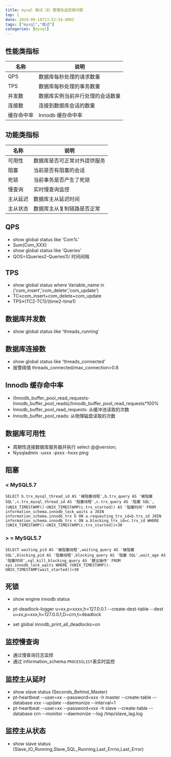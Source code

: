 ```yaml
---
title: mysql 面试（8）管理及监控类问题
top: 1
date: 2019-09-18T13:52:54.000Z
tags: ["mysql","面试"]
categories: [mysql]
---
```


## 性能类指标

| 名称       | 说明                             |
| ---------- | -------------------------------- |
| QPS        | 数据库每秒处理的请求数量         |
| TPS        | 数据库每秒处理的事务数量         |
| 并发数     | 数据库实例当前并行处理的会话数量 |
| 连接数     | 连接到数据库会话的数量           |
| 缓存命中率 | Innodb 缓存命中率                |

## 功能类指标

| 名称     | 说明                         |
| -------- | ---------------------------- |
| 可用性   | 数据库是否可正常对外提供服务 |
| 阻塞     | 当前是否有阻塞的会话         |
| 死锁     | 当前事务是否产生了死锁       |
| 慢查询   | 实时慢查询监控               |
| 主从延迟 | 数据库主从延迟时间           |
| 主从状态 | 数据库主从复制链路是否正常   |

## QPS

- show global status like 'Com%'
- Sum(Com_XXX)
- show global status like 'Queries'
- QOS=(Queries2-Queries1)/ 时间间隔

## TPS

- show global status where Variable_name in ('com_insert','com_delete','com_update')
- TC≈com_insert+com_delete+com_update
- TPS≈(TC2-TC1)/(time2-time1)

## 数据库并发数

- show global status like 'threads_running'

## 数据库连接数

- show global status like 'threads_connected'
- 报警阈值 threads_connected/max_connection>0.8

## Innodb 缓存命中率

- (Innodb_buffer_pool_read_requests-Innodb_buffer_pool_reads)/Innodb_buffer_pool_read_requests*100%
- Innodb_buffer_pool_read_requests: 从缓冲池读取的次数
- Innodb_buffer_pool_reads: 从物理磁盘读取的次数

## 数据库可用性

- 周期性连接数据库服务器并执行 select @@version;
- Nysqladmin -uxxx -pxxx -hxxx ping

## 阻塞

### < MySQL5.7

``` mysql
SELECT b.trx_mysql_thread_id AS '被阻塞线程',b.trx_query AS '被阻塞 SQL',c.trx_mysql_thread_id AS '阻塞线程',c.trx_query AS '阻塞 SQL',(UNIX_TIMESTAMP()-UNIX_TIMESTAMP(c.trx_started)) AS '阻塞时间' FROM information_schema.innodb_lock_waits a JOIN information_schema.innodb_trx b ON a.requesting_trx_id=b.trx_id JOIN information_schema.innodb_trx c ON a.blocking_trx_id=c.trx_id WHERE (UNIX_TIMESTAMP()-UNIX_TIMESTAMP(c.trx_started))>30
```

### > = MySQL5.7

```
SELECT waiting_pid AS '被阻塞线程',waiting_query AS '被阻塞 SQL',blocking_pid AS '阻塞线程',blocking_query AS '阻塞 SQL',wait_age AS '阻塞时间',sql_kill_blocking_query AS '建议操作' FROM sys.innodb_lock_waits WHERE (UNIX_TIMESTAMP()-UNIX_TIMESTAMP(wait_started))>30
```

## 死锁

- show engine innodb status

- pt-deadlock-logger u=xx,p=xxxx,h=127.0.0.1 --create-dest-table --dest u=xx,p=xxx,h=127.0.0.1,D=crn,t=deadlock

- set global innodb_print_all_deadlocks=on

## 监控慢查询

- 通过慢查询日志监控
- 通过 information_schema.`PROCESSLIST`表实时监控

## 监控主从延时

- show slave status (Seconds_Behind_Master)
- pt-heartbeat --user=xx --password=xxx -h master --create-table --database xxx --update --daemonize --interval=1
- pt-heartbeat --user=xx --password=xxx -h slave --create-table --database crn --monitor --daemonize --log /tmp/slave_lag.log

## 监控主从状态

- show slave status (Slave_IO_Running,Slave_SQL_Running,Last_Errno,Last_Error)



